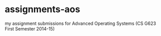 # assignments-aos
my assignment submissions for Advanced Operating Systems (CS G623 First Semester 2014-15) 
